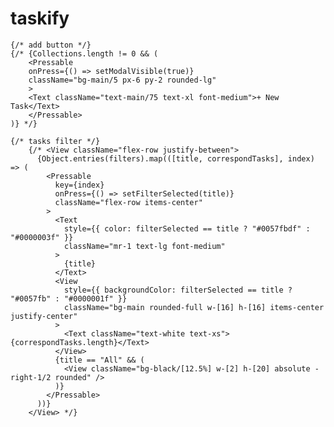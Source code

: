 # taskify

    {/* add button */}
    {/* {Collections.length != 0 && (
        <Pressable
        onPress={() => setModalVisible(true)}
        className="bg-main/5 px-6 py-2 rounded-lg"
        >
        <Text className="text-main/75 text-xl font-medium">+ New Task</Text>
        </Pressable>
    )} */}

    {/* tasks filter */}
        {/* <View className="flex-row justify-between">
          {Object.entries(filters).map(([title, correspondTasks], index) => (
            <Pressable
              key={index}
              onPress={() => setFilterSelected(title)}
              className="flex-row items-center"
            >
              <Text
                style={{ color: filterSelected == title ? "#0057fbdf" : "#0000003f" }}
                className="mr-1 text-lg font-medium"
              >
                {title}
              </Text>
              <View
                style={{ backgroundColor: filterSelected == title ? "#0057fb" : "#0000001f" }}
                className="bg-main rounded-full w-[16] h-[16] items-center justify-center"
              >
                <Text className="text-white text-xs">{correspondTasks.length}</Text>
              </View>
              {title == "All" && (
                <View className="bg-black/[12.5%] w-[2] h-[20] absolute -right-1/2 rounded" />
              )}
            </Pressable>
          ))}
        </View> */}